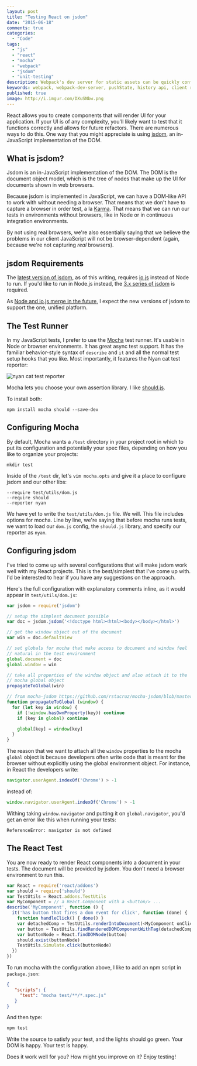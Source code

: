 ```yaml
---
layout: post
title: "Testing React on jsdom"
date: "2015-06-18"
comments: true
categories:
  - "Code"
tags:
  - "js"
  - "react"
  - "mocha"
  - "webpack"
  - "jsdom"
  - "unit-testing"
description: Webpack's dev server for static assets can be quickly configured to handle JavaScript history api pushState.
keywords: webpack, webpack-dev-server, pushState, history api, client router
published: true
image: http://i.imgur.com/DXuSNbw.png
---
```


React allows you to create components that will render UI for your application.  If your UI is of any complexity, you'll likely want to test that it functions correctly and allows for future refactors.  There are numerous ways to do this.  One way that you might appreciate is using [jsdom](https://github.com/tmpvar/jsdom), an in-JavaScript implementation of the DOM.

<!--more-->

## What is jsdom?

Jsdom is an in-JavaScript implementation of the DOM.  The DOM is the document object model, which is the tree of nodes that make up the UI for documents shown in web browsers.  

Because jsdom is implemented in JavaScript, we can have a DOM-like API to work with without needing a browser.  That means that we don't have to capture a browser in order test, a la [Karma](http://karma-runner.github.io/).  That means that we can run our tests in environments without browsers, like in Node or in continuous integration environments.  

By not using real browsers, we're also essentially saying that we believe the problems in our client JavaScript will not be browser-dependent (again, because we're not capturing *real* browsers).

## jsdom Requirements

The [latest version of jsdom](https://github.com/tmpvar/jsdom), as of this writing, requires [io.js](https://iojs.org/en/index.html) instead of Node to run.  If you'd like to run in Node.js instead, the [3.x series of jsdom](https://github.com/tmpvar/jsdom/tree/3.x) is required.

As [Node and io.js merge in the future](http://thenextweb.com/dd/2015/06/16/node-js-and-io-js-are-settling-their-differences-merging-back-together/), I expect the new versions of jsdom to support the one, unified platform.

## The Test Runner

In my JavaScript tests, I prefer to use the [Mocha](http://mochajs.org/) test runner.  It's usable in Node or browser environments.  It has great async test support.  It has the familiar behavior-style syntax of `describe` and `it` and all the normal test setup hooks that you like.  Most importantly, it features the Nyan cat test reporter:

![nyan cat test reporter](http://mochajs.org/images/reporter-nyan.png)

Mocha lets you choose your own assertion library.  I like [should.js](http://shouldjs.github.io/).

To install both:

```
npm install mocha should --save-dev
```

## Configuring Mocha

By default, Mocha wants a `/test` directory in your project root in which to put its configuration and potentially your spec files, depending on how you like to organize your projects:

```
mkdir test
```

Inside of the `/test` dir, let's `vim mocha.opts` and give it a place to configure jsdom and our other libs:

```text mocha.opts
--require test/utils/dom.js
--require should
--reporter nyan
```

We have yet to write the `test/utils/dom.js` file.  We will.  This file includes options for mocha.  Line by line, we're saying that before mocha runs tests, we want to load our `dom.js` config, the `should.js` library, and specify our reporter as `nyan`.

## Configuring jsdom

I've tried to come up with several configurations that will make jsdom work well with my React projects.  This is the best/simplest that I've come up with.  I'd be interested to hear if you have any suggestions on the approach.

Here's the full configuration with explanatory comments inline, as it would appear in `test/utils/dom.js`:

```js dom.js
var jsdom = require('jsdom')

// setup the simplest document possible
var doc = jsdom.jsdom('<!doctype html><html><body></body></html>')

// get the window object out of the document
var win = doc.defaultView

// set globals for mocha that make access to document and window feel 
// natural in the test environment
global.document = doc
global.window = win

// take all properties of the window object and also attach it to the 
// mocha global object
propagateToGlobal(win)

// from mocha-jsdom https://github.com/rstacruz/mocha-jsdom/blob/master/index.js#L80
function propagateToGlobal (window) {
  for (let key in window) {
    if (!window.hasOwnProperty(key)) continue
    if (key in global) continue

    global[key] = window[key]
  }
}
```

The reason that we want to attach all the `window` properties to the mocha `global` object is because developers often write code that is meant for the browser without explicitly using the global environment object.  For instance, in React the developers write:

```js
navigator.userAgent.indexOf('Chrome') > -1
```

instead of:

```js
window.navigator.userAgent.indexOf('Chrome') > -1
```

Withing taking `window.navigator` and putting it on `global.navigator`, you'd get an error like this when running your tests:

```
ReferenceError: navigator is not defined
```

## The React Test 

You are now ready to render React components into a document in your tests.  The document will be provided by jsdom.  You don't need a browser environment to run this.  

```js mycomponent.spec.js
var React = require('react/addons')
var should = require('should')
var TestUtils = React.addons.TestUtils
var MyComponent = // a React.Component with a <button/> ...
describe('MyComponent', function () {
  it('has button that fires a dom event for click', function (done) {
    function handleClick() { done() }
    var detachedComp = TestUtils.renderIntoDocument(<MyComponent onClick={handleClick}/>)
    var button = TestUtils.findRenderedDOMComponentWithTag(detachedComp, 'button')
    var buttonNode = React.findDOMNode(button)
    should.exist(buttonNode)
    TestUtils.Simulate.click(buttonNode)
  })
})
```

To run mocha with the configuration above, I like to add an npm script in `package.json`:
 
```json package.json
{
   "scripts": {
     "test": "mocha test/**/*.spec.js"
   }
}
```

And then type:

```bash
npm test
```

Write the source to satisfy your test, and the lights should go green.  Your DOM is happy.  Your test is happy.

Does it work well for you?  How might you improve on it?  Enjoy testing!


